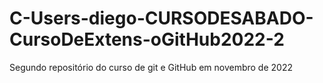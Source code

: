 # C-Users-diego-CURSODESABADO-CursoDeExtens-oGitHub2022-2
Segundo repositório do curso de git e GitHub em novembro de 2022
